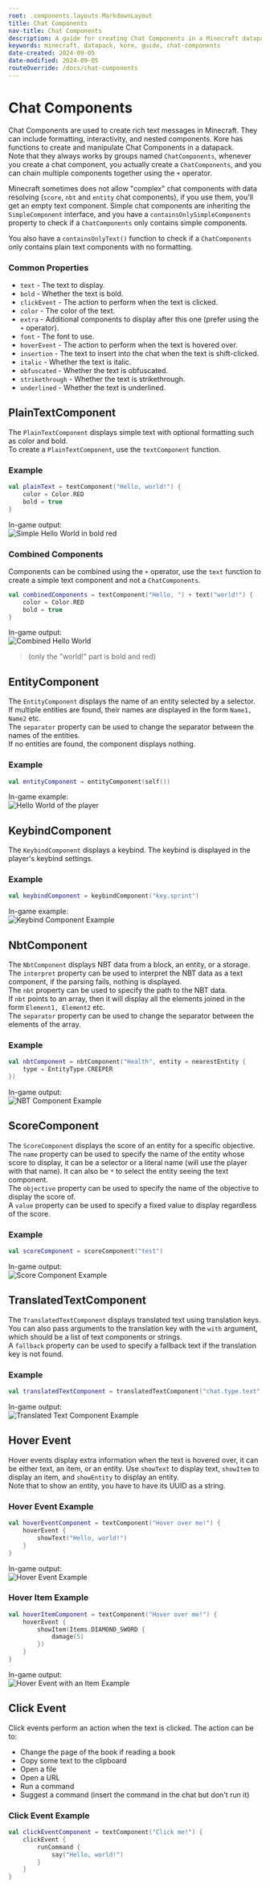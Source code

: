 ```yaml
---
root: .components.layouts.MarkdownLayout
title: Chat Components
nav-title: Chat Components
description: A guide for creating Chat Components in a Minecraft datapack using Kore.
keywords: minecraft, datapack, kore, guide, chat-components
date-created: 2024-09-05
date-modified: 2024-09-05
routeOverride: /docs/chat-components
---
```


# Chat Components

Chat Components are used to create rich text messages in Minecraft. They can include formatting, interactivity, and nested components. Kore
has functions to create and manipulate Chat Components in a datapack.<br>
Note that they always works by groups named `ChatComponents`, whenever you create a chat component, you actually create a `ChatComponents`,
and you can chain multiple components together using the `+` operator.

Minecraft sometimes does not allow "complex" chat components with data resolving (`score`, `nbt` and `entity` chat components), if you use
them, you'll get an empty text component. Simple chat components are inheriting the `SimpleComponent` interface, and you have a
`containsOnlySimpleComponents` property to check if a `ChatComponents` only contains simple components.

You also have a `containsOnlyText()` function to check if a `ChatComponents` only contains plain text components with no formatting.

### Common Properties

- `text` - The text to display.
- `bold` - Whether the text is bold.
- `clickEvent` - The action to perform when the text is clicked.
- `color` - The color of the text.
- `extra` - Additional components to display after this one (prefer using the `+` operator).
- `font` - The font to use.
- `hoverEvent` - The action to perform when the text is hovered over.
- `insertion` - The text to insert into the chat when the text is shift-clicked.
- `italic` - Whether the text is italic.
- `obfuscated` - Whether the text is obfuscated.
- `strikethrough` - Whether the text is strikethrough.
- `underlined` - Whether the text is underlined.

## PlainTextComponent

The `PlainTextComponent` displays simple text with optional formatting such as color and bold.<br>
To create a `PlainTextComponent`, use the `textComponent` function.

### Example

```kotlin
val plainText = textComponent("Hello, world!") {
	color = Color.RED
	bold = true
}
```

In-game output:<br>
![Simple Hello World in bold red](/doc/chat-components/hello-world.png)

### Combined Components

Components can be combined using the `+` operator, use the `text` function to create a simple text component and not a `ChatComponents`.

```kotlin
val combinedComponents = textComponent("Hello, ") + text("world!") {
	color = Color.RED
	bold = true
}
```

In-game output:<br>
![Combined Hello World](/doc/chat-components/combined-hello-world.png)
> (only the "world!" part is bold and red)

## EntityComponent

The `EntityComponent` displays the name of an entity selected by a selector. If multiple entities are found, their names are displayed in
the form `Name1, Name2` etc.<br>
The `separator` property can be used to change the separator between the names of the entities.<br>
If no entities are found, the component displays nothing.

### Example

```kotlin
val entityComponent = entityComponent(self())
```

In-game example:<br>
![Hello World of the player](/doc/chat-components/entity.png)

## KeybindComponent

The `KeybindComponent` displays a keybind. The keybind is displayed in the player's keybind settings.

### Example

```kotlin
val keybindComponent = keybindComponent("key.sprint")
```

In-game example:<br>
![Keybind Component Example](/doc/chat-components/keybind.png)

## NbtComponent

The `NbtComponent` displays NBT data from a block, an entity, or a storage. The `interpret` property can be used to interpret the NBT data
as a text component, if the parsing fails, nothing is displayed.<br>
The `nbt` property can be used to specify the path to the NBT data.<br>
If `nbt` points to an array, then it will display all the elements joined in the form `Element1, Element2` etc.<br>
The `separator` property can be used to change the separator between the elements of the array.

### Example

```kotlin
val nbtComponent = nbtComponent("Health", entity = nearestEntity {
	type = EntityType.CREEPER
})
```

In-game output:<br>
![NBT Component Example](/doc/chat-components/nbt-health.png)

## ScoreComponent

The `ScoreComponent` displays the score of an entity for a specific objective. The `name` property can be used to specify the name of the
entity whose score to display, it can be a selector or a literal name (will use the player with that name). It can also be `*` to select the
entity seeing the text component.<br>
The `objective` property can be used to specify the name of the objective to display the score of.<br>
A `value` property can be used to specify a fixed value to display regardless of the score.

### Example

```kotlin
val scoreComponent = scoreComponent("test")
```

In-game output:<br>
![Score Component Example](/doc/chat-components/score.png)

## TranslatedTextComponent

The `TranslatedTextComponent` displays translated text using translation keys. You can also pass arguments to the translation key with the
`with` argument, which should be a list of text components or strings.<br>
A `fallback` property can be used to specify a fallback text if the translation key is not found.

### Example

```kotlin
val translatedTextComponent = translatedTextComponent("chat.type.text", "Ayfri", "Hello !")
```

In-game output:<br>
![Translated Text Component Example](/doc/chat-components/translation.png)

## Hover Event

Hover events display extra information when the text is hovered over, it can be either text, an item, or an entity. Use `showText` to
display text, `showItem` to display an item, and `showEntity` to display an entity.<br>
Note that to show an entity, you have to have its UUID as a string.

### Hover Event Example

```kotlin
val hoverEventComponent = textComponent("Hover over me!") {
	hoverEvent {
		showText("Hello, world!")
	}
}
```

In-game output:<br>
![Hover Event Example](/doc/chat-components/hover.png)

### Hover Item Example

```kotlin
val hoverItemComponent = textComponent("Hover over me!") {
	hoverEvent {
		showItem(Items.DIAMOND_SWORD {
			damage(5)
		})
	}
}
```

In-game output:<br>
![Hover Event with an Item Example](/doc/chat-components/hover-item.png)

## Click Event

Click events perform an action when the text is clicked. The action can be to:

- Change the page of the book if reading a book
- Copy some text to the clipboard
- Open a file
- Open a URL
- Run a command
- Suggest a command (insert the command in the chat but don't run it)

### Click Event Example

```kotlin
val clickEventComponent = textComponent("Click me!") {
	clickEvent {
		runCommand {
			say("Hello, world!")
		}
	}
}
```
